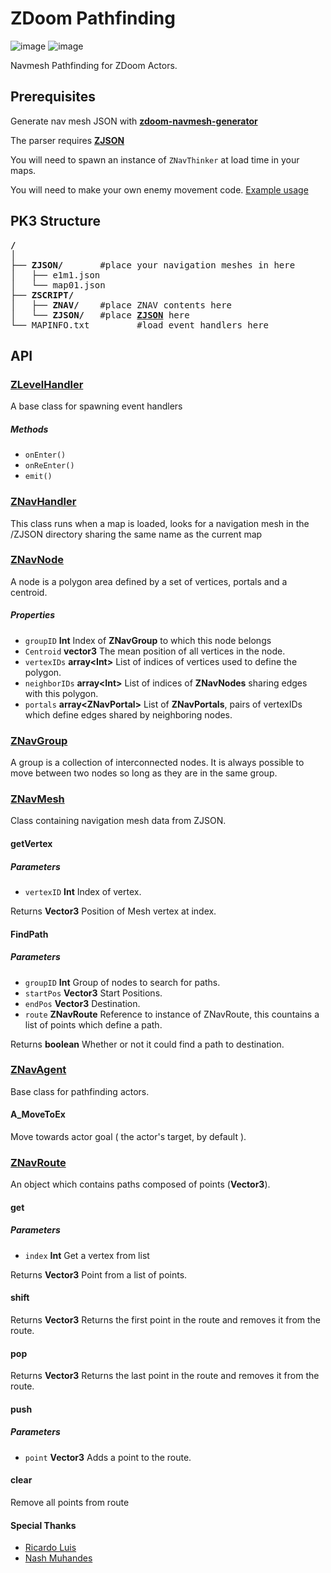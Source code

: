 # ZDoom Pathfinding

![image](https://img.shields.io/badge/status-WIP-orange) ![image](https://img.shields.io/badge/status-concept-lightgrey)

Navmesh Pathfinding for ZDoom Actors.

## Prerequisites

Generate nav mesh JSON with **[zdoom-navmesh-generator](https://github.com/disasteroftheuniverse/zdoom-navmesh-generator)**

The parser requires **[ZJSON](https://github.com/RicardoLuis0/ZJSON)**

You will need to spawn an instance of `ZNavThinker` at load time in your maps.

You will need to make your own enemy movement code. [Example usage](https://gist.github.com/disasteroftheuniverse/cf7f3012e2d8d7257663676d828112b1)

## PK3 Structure

<pre><b>/</b>
│
├── <b>ZJSON/</b>       #place your navigation meshes in here
│   ├── e1m1.json
│   └── map01.json
├── <b>ZSCRIPT/</b>
│   ├── <b>ZNAV/</b>    #place ZNAV contents here
│   └── <b>ZJSON/</b>   #place <a href="https://github.com/RicardoLuis0/ZJSON"><b>ZJSON</b></a> here
└── MAPINFO.txt         #load event handlers here</pre>

## API

### [ZLevelHandler](/ZSCRIPT/ZNAV/ZNavHandler.zs)

A base class for spawning event handlers

##### Methods

- `onEnter()`
- `onReEnter()`
- `emit()`

### [ZNavHandler](/ZSCRIPT/ZNAV/ZNavHandler.zs)

This class runs when a map is loaded, looks for a navigation mesh in the /ZJSON directory sharing the same name as the current map


### [ZNavNode](/ZSCRIPT/ZNAV/ZNavMesh.zs)

A node is a polygon area defined by a set of vertices, portals and a centroid.

##### Properties

- `groupID` **Int** Index of **ZNavGroup** to which this node belongs
- `Centroid` **vector3** The mean position of all vertices in the node.
- `vertexIDs` **array&lt;Int>** List of indices of vertices used to define the polygon.
- `neighborIDs` **array&lt;Int>** List of indices of **ZNavNodes** sharing edges with this polygon.
- `portals` **array&lt;ZNavPortal>** List of **ZNavPortals**, pairs of vertexIDs which define edges shared by neighboring nodes.


### [ZNavGroup](/ZSCRIPT/ZNAV/ZNavMesh.zs)

A group is a collection of interconnected nodes. It is always possible to move between two nodes so long as they are in the same group.

### [ZNavMesh](/ZSCRIPT/ZNAV/ZNavMesh.zs)

Class containing navigation mesh data from ZJSON.

#### getVertex

##### Parameters

-   `vertexID` **Int** Index of vertex.

Returns **Vector3** Position of Mesh vertex at index.

#### FindPath

##### Parameters

-   `groupID` **Int** Group of nodes to search for paths.
-   `startPos` **Vector3** Start Positions.
-   `endPos` **Vector3** Destination.
-   `route` **ZNavRoute** Reference to instance of ZNavRoute, this countains a list of points which define a path.

Returns **boolean** Whether or not it could find a path to destination.

### [ZNavAgent](/ZSCRIPT/ZNAV/ZNavAgent.zs)

Base class for pathfinding actors.

#### A_MoveToEx

Move towards actor goal ( the actor's target, by default ).

### [ZNavRoute](/ZSCRIPT/ZNAV/ZNavPortal.zs)

An object which contains paths composed of points (**Vector3**).

#### get

##### Parameters

-   `index` **Int** Get a vertex from list

Returns **Vector3** Point from a list of points.

#### shift

Returns **Vector3** Returns the first point in the route and removes it from the route.

#### pop

Returns **Vector3** Returns the last point in the route and removes it from the route.

#### push

##### Parameters

-   `point` **Vector3** Adds a point to the route.

#### clear

Remove all points from route

#### Special Thanks 

- [Ricardo Luis](https://github.com/RicardoLuis0)
- [Nash Muhandes](https://github.com/nashmuhandes)


